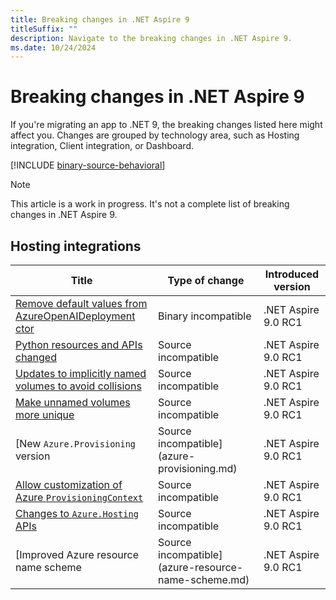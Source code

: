 ```yaml
---
title: Breaking changes in .NET Aspire 9
titleSuffix: ""
description: Navigate to the breaking changes in .NET Aspire 9.
ms.date: 10/24/2024
---
```


# Breaking changes in .NET Aspire 9

If you're migrating an app to .NET 9, the breaking changes listed here might affect you. Changes are grouped by technology area, such as Hosting integration, Client integration, or Dashboard.

[!INCLUDE [binary-source-behavioral](../includes/binary-source-behavioral.md)]

> [!NOTE]
>
> This article is a work in progress. It's not a complete list of breaking changes in .NET Aspire 9.

## Hosting integrations

| Title | Type of change | Introduced version |
|--|--|--|
| [Remove default values from AzureOpenAIDeployment ctor](azureopenai-ctor.md) | Binary incompatible | .NET Aspire 9.0 RC1 |
| [Python resources and APIs changed](addpython.md) | Source incompatible | .NET Aspire 9.0 RC1 |
| [Updates to implicitly named volumes to avoid collisions](unnamed-volumes.md) | Source incompatible | .NET Aspire 9.0 RC1 |
| [Make unnamed volumes more unique](make-unnamed-volumes-unique.md) | Source incompatible | .NET Aspire 9.0 RC1 |
| [New `Azure.Provisioning` version | Source incompatible](azure-provisioning.md) | .NET Aspire 9.0 RC1 |
| [Allow customization of Azure `ProvisioningContext`](provisioning-context.md) | Source incompatible | .NET Aspire 9.0 RC1 |
| [Changes to `Azure.Hosting` APIs](azure-hosting.md) | Source incompatible | .NET Aspire 9.0 RC1 |
| [Improved Azure resource name scheme | Source incompatible](azure-resource-name-scheme.md) | .NET Aspire 9.0 RC1 |
